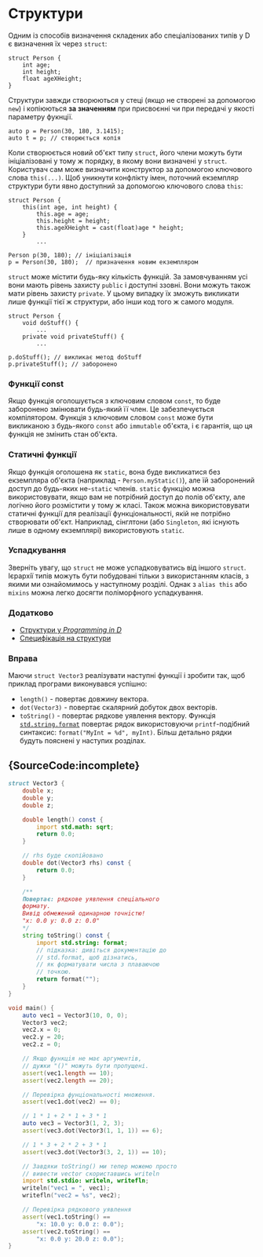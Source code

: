 # Структури

Одним із способів визначення складених або спеціалізованих типів у D є
визначення їх через `struct`:

    struct Person {
        int age;
        int height;
        float ageXHeight;
    }

Структури завжди створюються у стеці (якщо не створенi за допомогою `new`)
і копіюються **за значенням** при присвоєнні чи при передачі у якості
параметру фукнції.

    auto p = Person(30, 180, 3.1415);
    auto t = p; // створюється копія

Коли створюється новий об'єкт типу `struct`, його члени можуть бути
ініціалізовані у тому ж порядку, в якому вони визначені у `struct`.
Користувач сам може визначити конструктор за допомогою ключового слова
`this(...)`. Щоб уникнути конфлікту імен, поточний екземпляр структури
бути явно доступний за допомогою ключового слова `this`:

    struct Person {
        this(int age, int height) {
            this.age = age;
            this.height = height;
            this.ageXHeight = cast(float)age * height;
        }
            ...

    Person p(30, 180); // iнiцiалiзацiя
    p = Person(30, 180);  // призначення новим екземпляром

`struct` може містити будь-яку кількість функцій. За замовчуванням усi
вони мають рiвень захисту `public` і доступнi ззовні. Вони можуть також
мати рiвень захисту `private`. У цьому випадку їх зможуть викликати
лише функції тієї ж структури, або інши код того ж самого модуля.

    struct Person {
        void doStuff() {
            ...
        private void privateStuff() {
            ...

    p.doStuff(); // викликає метод doStuff
    p.privateStuff(); // заборонено

### Функції сonst

Якщо функція оголошується з ключовим словом `const`, то буде заборонено
змінювати будь-який її член. Це забезпечується компілятором. Функція з
ключовим словом `const` може бути викликаною з будь-якого `const` або
`immutable` об'єкта, і є гарантія, що ця функція не змінить стан об'єкта.

### Статичнi функції

Якщо функція оголошена як `static`, вона буде викликатися без екземпляра
об'єкта (наприклад - `Person.myStatic()`), але їй заборонений доступ до
будь-яких не-`static` членів. `static` функцію можна використовувати,
якщо вам не потрібний доступ до полів об'єкту, але логічно його
розмістити у тому ж класі. Також можна використовувати статичні функції
для реалізації функціональності, якій не потрібно створювати об'єкт.
Наприклад, сінглтони (або `Singleton`, які існують лише в одному
екземплярi) використовують `static`.

### Успадкування

Зверніть увагу, що `struct` не може успадковуватись від іншого `struct`.
Iєрархiї типів можуть бути побудовані тільки з використанням класів,
з якими ми ознайомимось у наступному розділі. Однак з `alias this`
або `mixins` можна легко досягти поліморфного успадкування.

### Додатково

- [Структури у _Programming in D_](http://ddili.org/ders/d.en/struct.html)
- [Специфікацiя на структури](https://dlang.org/spec/struct.html)

### Вправа

Маючи `struct Vector3` реалізувати наступні функції і зробити
так, щоб приклад програми виконувався успішно:

* `length()` - повертає довжину вектора.
* `dot(Vector3)` - повертає скалярний добуток двох векторiв.
* `toString()` - повертає рядкове уявлення вектору.
  Функцiя [`std.string.format`](https://dlang.org/phobos/std_format.html)
  повертає рядок використовуючи `printf`-подiбний синтаксис:
  `format("MyInt = %d", myInt)`. Більш детально рядки будуть пояснені у
  наступих розділах.

## {SourceCode:incomplete}

```d
struct Vector3 {
    double x;
    double y;
    double z;

    double length() const {
        import std.math: sqrt;
        return 0.0;
    }

    // rhs буде скопійовано
    double dot(Vector3 rhs) const {
        return 0.0;
    }

    /**
    Повертає: рядкове уявлення спецiального
    формату.
    Вивід обмежений одинарною точнiстю!
    "x: 0.0 y: 0.0 z: 0.0"
    */
    string toString() const {
        import std.string: format;
        // підказка: дивіться документацію до
        // std.format, щоб дізнатись,
        // як форматувати числа з плаваючою
        // точкою.
        return format("");
    }
}

void main() {
    auto vec1 = Vector3(10, 0, 0);
    Vector3 vec2;
    vec2.x = 0;
    vec2.y = 20;
    vec2.z = 0;

    // Якщо функцiя не має аргументiв,
    // дужки "()" можуть бути пропущені.
    assert(vec1.length == 10);
    assert(vec2.length == 20);

    // Перевiрка фунцiональностi множення.
    assert(vec1.dot(vec2) == 0);

    // 1 * 1 + 2 * 1 + 3 * 1
    auto vec3 = Vector3(1, 2, 3);
    assert(vec3.dot(Vector3(1, 1, 1)) == 6);

    // 1 * 3 + 2 * 2 + 3 * 1
    assert(vec3.dot(Vector3(3, 2, 1)) == 10);

    // Завдяки toString() ми тепер можемо просто
    // вивести vector скориставшись writeln
    import std.stdio: writeln, writefln;
    writeln("vec1 = ", vec1);
    writefln("vec2 = %s", vec2);

    // Перевiрка рядкового уявлення
    assert(vec1.toString() ==
        "x: 10.0 y: 0.0 z: 0.0");
    assert(vec2.toString() ==
        "x: 0.0 y: 20.0 z: 0.0");
}
```
